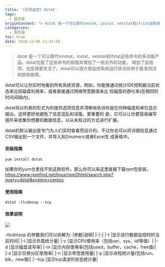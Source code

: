 ```yaml
---
title: '[全局监控] dstat'
tags:
  - 服务器
originContent: "> dstat 是一个可以取代vmstat，iostat，netstat和ifstat这些命令的多功能产品。dstat克服了这些命令的局限并增加了一些另外的功能， 增加了监控项，也变得更灵活了。dstat可以很方便监控系统运行状况并用于基准测试和排除故障。\n\ndstat可以让你实时地看到所有系统资源，例如，你能够通过统计IDE控制器当前状态来比较磁盘利用率，或者直接通过网络带宽数值来比 较磁盘的吞吐率(在相同的时间间隔内)。\n\ndstat将以列表的形式为你提供选项信息并清晰地告诉你是在何种幅度和单位显示输出。这样更好地避免了信息混乱和误报。更重要的 是，它可以让你更容易编写插件来收集你想要的数据信息，以从未有过的方式进行扩展。\n\ndstat的默认输出是专门为人们实时查看而设计的，不过你也可以将详细信息通过CSV输出到一个文件，并导入到Gnumeric或者Excel生 成表格中。\n\n安装指南\n```language\nyum install dstat\n```\n如果你的yum仓里找不到这款软件，那么你可以来这里直接下载rpm包安装，https://www.rpmfind.net/linux/rpm2html/search.php?query=dstat&system=centos\n\n使用指南\n```language\ndstat -tlcdmsnp --tcp\n```\n效果说明\n![](/images/image2018-11-25_20-30-37-2.png)\n\n-tlcdmsnp 的参数我们可以拆解为:\n|参数|说明|\n|-|-|\n|-t\t|显示该行数据监控时的当前时间|\n|-l      |显示负载统计量|\n|-c\t|显示CPU使用率（包括usr，sys，idl等值）|\n|-d\t|显示磁盘读写率|\n|-m\t|显示内存使用率(包括used，buffer，cache，free值)|\n|-s\t|显示交换分区使用率|\n|-n\t|显示带宽使用量|\n|-p\t|显示进程统计量(包括run，blk，new值)|\n|--tcp   |显示tcp请求的状态统计量|"
categories:
  - 服务器
toc: true
date: 2018-12-06 11:43:59
---
```


> dstat 是一个可以取代vmstat，iostat，netstat和ifstat这些命令的多功能产品。dstat克服了这些命令的局限并增加了一些另外的功能， 增加了监控项，也变得更灵活了。dstat可以很方便监控系统运行状况并用于基准测试和排除故障。

dstat可以让你实时地看到所有系统资源，例如，你能够通过统计IDE控制器当前状态来比较磁盘利用率，或者直接通过网络带宽数值来比 较磁盘的吞吐率(在相同的时间间隔内)。

dstat将以列表的形式为你提供选项信息并清晰地告诉你是在何种幅度和单位显示输出。这样更好地避免了信息混乱和误报。更重要的 是，它可以让你更容易编写插件来收集你想要的数据信息，以从未有过的方式进行扩展。

dstat的默认输出是专门为人们实时查看而设计的，不过你也可以将详细信息通过CSV输出到一个文件，并导入到Gnumeric或者Excel生 成表格中。

#### 安装指南
```language
yum install dstat
```
如果你的yum仓里找不到这款软件，那么你可以来这里直接下载rpm包安装，https://www.rpmfind.net/linux/rpm2html/search.php?query=dstat&system=centos

#### 使用指南
```language
dstat -tlcdmsnp --tcp
```
#### 效果说明
![](/images/image2018-11-25_20-30-37-2.png)

-tlcdmsnp 的参数我们可以拆解为:
|参数|说明|
|-|-|
|-t	|显示该行数据监控时的当前时间|
|-l      |显示负载统计量|
|-c	|显示CPU使用率（包括usr，sys，idl等值）|
|-d	|显示磁盘读写率|
|-m	|显示内存使用率(包括used，buffer，cache，free值)|
|-s	|显示交换分区使用率|
|-n	|显示带宽使用量|
|-p	|显示进程统计量(包括run，blk，new值)|
|--tcp   |显示tcp请求的状态统计量|